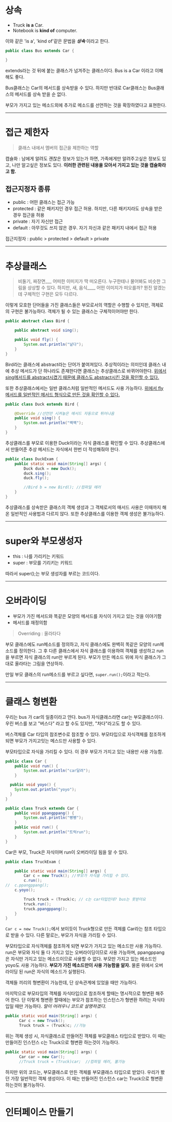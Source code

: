 # 상속
- Truck __is a__ Car.
- Notebook is __kind of__ computer.

이와 같은 'is a', 'kind of'같은 문법을 ***상속*** 이라고 한다.
```java
public class Bus extends Car {

}
```
extends라는 것 뒤에 붙는 클래스가 넘겨주는 클래스이다. Bus is a Car 이라고 이해해도 좋다.

Bus클래스는 Car의 메서드를 상속받을 수 있다. 하지만 반대로 Car클래스는 Bus클래스의 메서드를 상속 받을 순 없다.

부모가 가지고 있는 메소드외에 추가로 메소드를 선언하는 것을 확장하였다고 표현한다.
- - -
# 접근 제한자
> 클래스 내에서 멤버의 접근을 제한하는 역할

캡슐화 : 남에게 알려도 괜찮은 정보가 있는가 하면, 가족에게만 알려주고싶은 정보도 있고, 나만 알고싶은 정보도 있다. **이러한 관련된 내용을 모아서 가지고 있는 것을 캡슐화라고 함.**

## 접근지정자 종류
- public : 어떤 클래스는 접근 가능
- protected :  같은 패키지인 경우 접근 허용. 하지만, 다른 패키지라도 상속을 받은 경우 접근을 허용
- private : 자기 자신만 접근
- default : 아무것도 쓰지 않은 경우. 자기 자신과 같은 패키지 내에서 접근 허용

접근지정자 : public > protected > default > private
- - -
# 추상클래스
>비둘기, 짜장면___ 어떠한 이미지가 딱 떠오른다. 누구한테나 물어봐도 비슷한 그림을 상상할 수 있다. 하지만, 새, 음식____ 어떤 이미지가 떠오를까? 뭔진 알겠는데 구체적인 구현은 모두 다르다.

이렇게 모호한 단어들을 가진 클래스들은 부모로서의 역할은 수행할 수 있지만, 객체로의 구현은 불가능하다. 객체가 될 수 있는 클래스는 구체적이어야만 한다.
```java
public abstract class Bird {

	public abstract void sing();

	public void fly() {
		System.out.println("날다");
	}
}
```

Bird라는 클래스에 abstract라는 단어가 붙여져있다. 추상적이라는 의미인데 클래스 내에 추상 메서드가 단 하나라도 존재한다면 클래스는 추상클래스로 바뀌어야한다. <u>위에서 sing메서드를 abstract시켰기 때문에 클래스도 abstract시킨 것을 확인할 수 있다.</u>

또한 추상클래스에서는 일반 클래스처럼 일반적인 메서드도 사용 가능하다. <u>위에서 fly메서드를 일반적인 메서드 형식으로 만든 것을 확인할 수 있다.</u>
```java
public class Duck extends Bird {

	@Override //선언만 시켜놓은 메서드 자동으로 튀어나옴
	public void sing() {
		System.out.println("꽥꽥");
	}
}
```
추상클래스를 부모로 이용한 Duck이라는 자식 클래스를 확인할 수 있다. 추상클래스에서 만들어준 추상 메서드는 자식에서 한번 더 작성해줘야 한다.
```java
public class DuckExam {
	public static void main(String[] args) {
		Duck duck = new Duck();
		duck.sing();
		duck.fly();

		//Bird b = new Bird(); //컴파일 에러
	}
}
```
추상클래스를 상속받은 클래스의 객체 생성과 그 객체로서의 매서드 사용은 이때까지 해온 일반적인 사용법과 다르지 않다. 또한 추상클래스를 이용한 객체 생성은 불가능하다.
- - -
# super와 부모생성자

- this : 나를 가리키는 키워드
- super : 부모를 기리키는 키워드

따라서 super();는 부모 생성자를 부르는 코드이다.
- - -
# 오버라이딩

- 부모가 가진 메서드와 똑같은 모양의 메서드를 자식이 가지고 있는 것을 이야기함
- 메서드를 재정의함
>Overriding : 올라타다

부모 클래스에도 run메소드를 정의하고, 자식 클래스에도 완벽히 똑같은 모양의 run메소드를 정의한다. 그 후 다른 클래스에서 자식 클래스를 이용하여 객체를 생성하고 run을 부르면 자식 클래스의 run만 부르게 된다. 부모가 만든 메소드 위에 자식 클래스가 그대로 올라타는 그림을 연상하자.

만일 부모 클래스의 run메소드를 부르고 싶다면, ```super.run();```이라고 적는다.
- - -
# 클래스 형변환
우리는 bus 가 car의 일종이라고 안다. bus가 자식클래스라면 car는 부모클래스이다. 우린 버스를 보고 "버스다" 라고 할 수도 있지만, "차다"라고도 할 수 있다.

버스객체를 Car 타입의 참조변수로 참조할 수 있다. 부모타입으로 자식객체를 참조하게되면 부모가 가지고잇는 메스드만 사용할 수 있다.

부모타입으로 자식을 가리킬 수 있다. 이 경우 부모가 가지고 있는 내용만 사용 가능함.

```java
public class Car {
	public void run() {
		System.out.println("car달려");
	}

  public void yoyo() {
    System.out.println("yoyo");
  }
}
```

```java
public class Truck extends Car {
	public void ppangppang() {
		System.out.println("빵빵");
	}
	public void run() {
		System.out.println("트럭run");
	}
}
```
Car은 부모, Truck은 자식이며 run이 오버라이딩 됨을 알 수 있다.

```java
public class TruckExam {

	public static void main(String[] args) {
		Car c = new Truck(); //부모가 자식을 가리킬 수 있다.
		c.run();
//	c.ppangppang();
    c.yoyo();

		Truck truck = (Truck)c; // c는 car타입인데? bus는 못받아요
		truck.run();
		truck.ppangppang();
	}
}
```

```Car c = new Truck();```에서 보이듯이 Truck형으로 만든 객체를 Car라는 참조 타입으로 받을 수 있다. 다른 말로는, 부모가 자식을 가리킬 수 있다.

부모타입으로 자식객체를 참조하게 되면 부모가 가지고 있는 메소드만 사용 가능하다. run은 부모와 자식 둘 다 가지고 있는 오버라이딩이므로 사용 가능하며, ppangppang은 자식만 가지고 있는 메소드이므로 사용할 수 없다. 부모만 가지고 있는 메소드인 yoyo도 사용 가능하다. __부모가 가진 메소드만이 사용 가능함을 알자.__ 물론 위에서 오버라이딩 된 run은 자식의 메소드가 실행된다.

객체들 끼리의 형변환이 가능한데, 단 상속관계에 있었을 때만 가능하다.

마지막으로 부모타입의 객체를 자식타입으로 참조하게 할때는 명시적으로 형변환 해주어 한다. 단 이렇게 형변환 할때에는 부모가 참조하는 인스턴스가 형변환 하려는 자식타입일 때만 가능하다. _말이 어려우니 코드로 설명하겠다._
```java
public static void main(String[] args) {
      Car c = new Truck();
      Truck truck = (Truck)c; //가능
```
위는 객체 생성 시, 자식클래스로 만들어진 객체를 부모클래스 타입으로 받았다. 이 때는 만들어진 인스턴스 c는 Truck으로 형변환 하는것이 가능하다.
```java
public static void main(String[] args) {
      Car car = new Car();
      //Truck truck = (Truck)car;  //컴파일 에러, 불가능
```
하지만 위의 코드는, 부모클래스로 만든 객체를 부모클래스 타입으로 받았다. 우리가 봤던 가장 일반적인 객체 생성이다. 이 때는 만들어진 인스턴스 car는 Truck으로 형변환하는것이 불가능하다.
- - -
# 인터페이스 만들기
